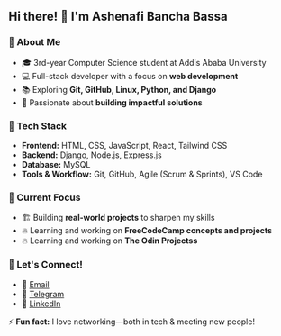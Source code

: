 ## Hi there! 👋 I'm Ashenafi Bancha Bassa  

### 🌱 About Me  
- 🎓 3rd-year Computer Science student at Addis Ababa University  
- 💻 Full-stack developer with a focus on **web development**    
- 📚 Exploring **Git, GitHub, Linux, Python, and Django**  
- 🎯 Passionate about **building impactful solutions**  

### 🔨 Tech Stack  
- **Frontend:** HTML, CSS, JavaScript, React, Tailwind CSS  
- **Backend:** Django, Node.js, Express.js  
- **Database:** MySQL  
- **Tools & Workflow:** Git, GitHub, Agile (Scrum & Sprints), VS Code  

### 📌 Current Focus   
- 🏗 Building **real-world projects** to sharpen my skills
- 🔥 Learning and working on **FreeCodeCamp concepts and projects**
 - 🔥 Learning and working on **The Odin Projectss**   

### 💬 Let's Connect!  
- 💌 [Email](mailto:ashenafibanchabassa01@gmail.com)
- 📲 [Telegram](https://t.me/@Ashenafi_Bancha) 
- 🔗 [LinkedIn](https://et.linkedin.com/in/ashenafi-bancha-8b785629b)  
 

⚡ **Fun fact:** I love networking—both in tech & meeting new people!  

